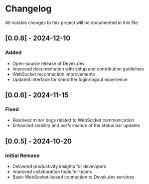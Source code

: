 # Changelog

All notable changes to this project will be documented in this file.

## [0.0.8] - 2024-12-10
### Added
- Open-source release of Devek.dev
- Improved documentation with setup and contribution guidelines
- WebSocket reconnection improvements
- Updated interface for smoother login/logout experience

## [0.0.6] - 2024-11-15
### Fixed
- Resolved minor bugs related to WebSocket communication
- Enhanced stability and performance of the status bar updates

## [0.0.5] - 2024-10-20
### Initial Release
- Delivered productivity insights for developers
- Improved collaboration tools for teams
- Basic WebSocket-based connection to Devek.dev services
